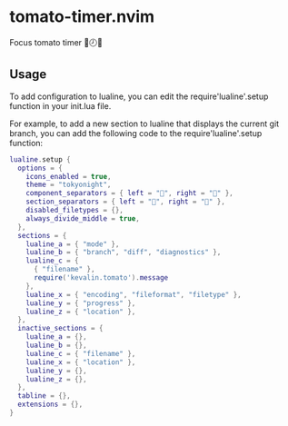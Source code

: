 # tomato-timer.nvim
Focus tomato timer 🍅🕗🎯

## Usage

To add configuration to lualine, you can edit the require'lualine'.setup function in your init.lua file.

For example, to add a new section to lualine that displays the current git branch, you can add the following code to the require'lualine'.setup function:

```lua
lualine.setup {
  options = {
    icons_enabled = true,
    theme = "tokyonight",
    component_separators = { left = "", right = "" },
    section_separators = { left = "", right = "" },
    disabled_filetypes = {},
    always_divide_middle = true,
  },
  sections = {
    lualine_a = { "mode" },
    lualine_b = { "branch", "diff", "diagnostics" },
    lualine_c = {
      { "filename" },
      require('kevalin.tomato').message
    },
    lualine_x = { "encoding", "fileformat", "filetype" },
    lualine_y = { "progress" },
    lualine_z = { "location" },
  },
  inactive_sections = {
    lualine_a = {},
    lualine_b = {},
    lualine_c = { "filename" },
    lualine_x = { "location" },
    lualine_y = {},
    lualine_z = {},
  },
  tabline = {},
  extensions = {},
}
```
